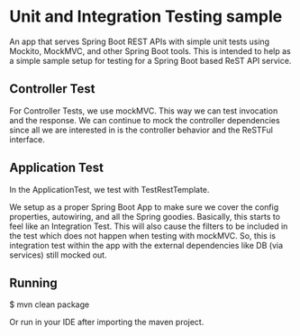 Unit and Integration Testing sample
===================================

An app that serves Spring Boot REST APIs with simple unit tests
using Mockito, MockMVC, and other Spring Boot tools. This is intended
to help as a simple sample setup for testing for a Spring Boot based
ReST API service.

Controller Test
---------------

For Controller Tests, we use mockMVC. This way we can test invocation
and the response. We can continue to mock the controller dependencies
since all we are interested in is the controller behavior and the
ReSTFul interface.

Application Test
----------------
In the ApplicationTest, we test with TestRestTemplate.

We setup as a proper Spring Boot App to make sure we cover the
config properties, autowiring, and all the Spring goodies.
Basically, this starts to feel like an Integration Test. This
will also cause the filters to be included in the test which
does not happen when testing with mockMVC. So, this is integration
test within the app with the external dependencies like DB
(via services) still mocked out.

Running
-------

$ mvn clean package

Or run in your IDE after importing the maven project.